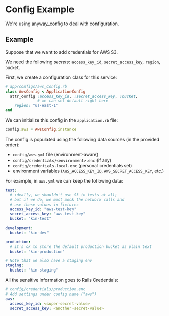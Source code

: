 # Config Example

We're using [anyway_config](https://github.com/palkan/anyway_config) to deal with configuration.

## Example

Suppose that we want to add credentials for AWS S3.

We need the following _secrets_: `access_key_id`, `secret_access_key`, `region`, `bucket`.

First, we create a configuration class for this service:

```ruby
# app/configs/aws_config.rb
class AwsConfig < ApplicationConfig
  attr_config :access_key_id, :secret_access_key, :bucket,
              # we can set default right here
    region: "us-east-1"
end
```

We can initialize this config in the `application.rb` file:

```ruby
config.aws = AwsConfig.instance
```

The config is populated using the following data sources (in the provided order):

- `config/aws.yml` file (environment-aware)
- `config/credentials/<environment>.enc` (if any)
- `config/credentials.local.enc` (personal credentials set)
- environment variables (`AWS_ACCESS_KEY_ID`, `AWS_SECRET_ACCESS_KEY`, etc.)

For example, in `aws.yml` we can keep the following data:

```yml
test:
  # ideally, we shouldn't use S3 in tests at all;
  # but if we do, we must mock the network calls and
  # use these values in fixtures
  access_key_id: "aws-test-key"
  secret_access_key: "aws-test-key"
  bucket: "kin-test"

development:
  bucket: "kin-dev"

production:
  # it's ok to store the default production bucket as plain text
  bucket: "kin-production"

# Note that we also have a staging env
staging:
  bucket: "kin-staging"
```

All the sensitive information goes to Rails Credentials:

```yml
# config/credentials/production.enc
# Add settings under config name ("aws")
aws:
  access_key_id: <super-secret-value>
  secret_access_key: <another-secret-value>
```
